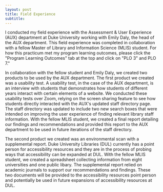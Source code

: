 ```yaml
---
layout: post
title: Field Experience
subtitle:
---
```


I conducted my field experience with the Assessment & User Experience (AUX) department at Duke University working with Emily Daly, the head of the AUX department. This field experience was completed in collaboration with a fellow Master of Library and Information Science (MLIS) student. For how this practicum met my program learning outcomes, please click the "Program Learning Outcomes" tab at the top and click on "PLO 3" and PLO 7."

In collaboration with the fellow student and Emily Daly, we created two products to be used by the AUX department. The first product we created was a usability test. A usability test, in the case of the AUX department, is an interview with students that demonstrates how students of different years interact with certain elements of a website. We conducted these usability tests over Zoom, relying on the screen sharing feature to see how students directly interacted with the AUX's updated staff directory page. The staff directory was updated to include two new search boxes that were intended on improving the user experience of finding relevant library staff information. With the fellow MLIS student, we created a final report detailing our findings and recommendations and provided this report to the AUX department to be used in future iterations of the staff directory. 

The second product we created was an environmental scan with a supplemental report. Duke University Libraries (DUL) currently has a point person for accessibility resources and they are in the process of probing ways that accessibility can be expanded at DUL. With the fellow MLIS student, we created a spreadsheet collecting information from eight universities and one public libary. The supplemental report relied on academic journals to support our recommendations and findings. These two documents will be provided to the accessibility resources point person and potentially be used in future expansions of accessibility resources at DUL. 